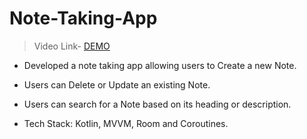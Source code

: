 # Note-Taking-App
> Video Link- [DEMO](https://drive.google.com/file/d/1Mwg4P8n8zD92WSdhqJ0b_mcUyyylaTlF/view)

 
- Developed a note taking app allowing users to Create a new Note.

- Users can Delete or Update an existing Note.

- Users can search for a Note based on its heading or description.

- Tech Stack: Kotlin, MVVM, Room and Coroutines.
